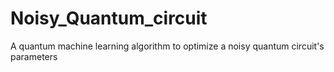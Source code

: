 # Noisy_Quantum_circuit
A quantum machine learning algorithm to optimize a noisy quantum circuit's parameters

